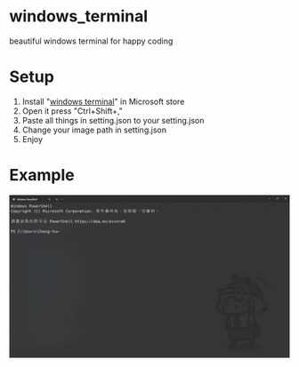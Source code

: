 # windows_terminal  
beautiful windows terminal for happy coding  

# Setup  
1. Install "[windows terminal](https://www.microsoft.com/store/productid/9N0DX20HK701?ocid=pdpshare)" in Microsoft store  
2. Open it press "Ctrl+Shift+,"  
3. Paste all things in setting.json to your setting.json  
4. Change your image path in setting.json  
5. Enjoy  

# Example  
<p float="left">
  <img src="winsows_terminal_example.jpg" width="800" />
</p>

